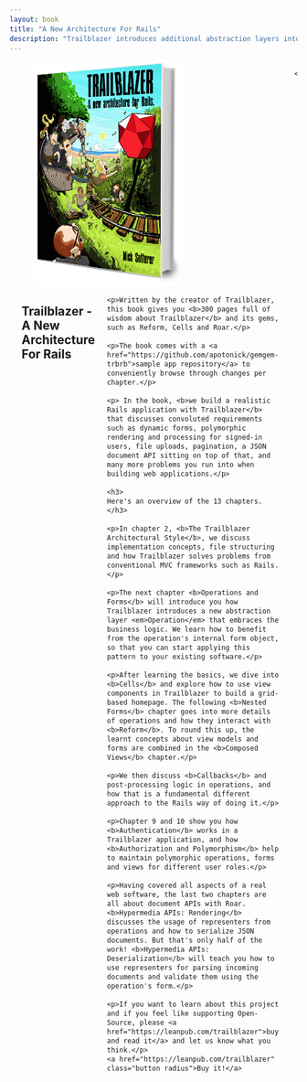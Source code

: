 ```yaml
---
layout: book
title: "A New Architecture For Rails"
description: "Trailblazer introduces additional abstraction layers into Ruby frameworks. Operations, form objects, view models, policies, domain objects, representers and more cover every aspect of business in web apps. And developers finally know where to put their code. This book shows you how."
---
```


<section class="sub-section book">
  <div class="row">
    <div class="columns">
        <a name="book" />
<div class="row the-book">
  <div class="columns medium-3">
    <a href="https://leanpub.com/trailblazer">
    <img src="/images/3dbuch-freigestellt.png" />
    </a>
  </div>

  <div class="columns medium-9">
  <h2>Trailblazer - A New Architecture For Rails</h2>

    <p>Written by the creator of Trailblazer, this book gives you <b>300 pages full of wisdom about Trailblazer</b> and its gems, such as Reform, Cells and Roar.</p>

    <p>The book comes with a <a href="https://github.com/apotonick/gemgem-trbrb">sample app repository</a> to conveniently browse through changes per chapter.</p>

    <p> In the book, <b>we build a realistic Rails application with Trailblazer</b> that discusses convoluted requirements such as dynamic forms, polymorphic rendering and processing for signed-in users, file uploads, pagination, a JSON document API sitting on top of that, and many more problems you run into when building web applications.</p>

    <h3>
    Here's an overview of the 13 chapters.</h3>

    <p>In chapter 2, <b>The Trailblazer Architectural Style</b>, we discuss implementation concepts, file structuring and how Trailblazer solves problems from conventional MVC frameworks such as Rails.</p>

    <p>The next chapter <b>Operations and Forms</b> will introduce you how Trailblazer introduces a new abstraction layer <em>Operation</em> that embraces the business logic. We learn how to benefit from the operation's internal form object, so that you can start applying this pattern to your existing software.</p>

    <p>After learning the basics, we dive into <b>Cells</b> and explore how to use view components in Trailblazer to build a grid-based homepage. The following <b>Nested Forms</b> chapter goes into more details of operations and how they interact with <b>Reform</b>. To round this up, the learnt concepts about view models and forms are combined in the <b>Composed Views</b> chapter.</p>

    <p>We then discuss <b>Callbacks</b> and post-processing logic in operations, and how that is a fundamental different approach to the Rails way of doing it.</p>

    <p>Chapter 9 and 10 show you how <b>Authentication</b> works in a Trailblazer application, and how <b>Authorization and Polymorphism</b> help to maintain polymorphic operations, forms and views for different user roles.</p>

    <p>Having covered all aspects of a real web software, the last two chapters are all about document APIs with Roar. <b>Hypermedia APIs: Rendering</b> discusses the usage of representers from operations and how to serialize JSON documents. But that's only half of the work! <b>Hypermedia APIs: Deserialization</b> will teach you how to use representers for parsing incoming documents and validate them using the operation's form.</p>

    <p>If you want to learn about this project and if you feel like supporting Open-Source, please <a href="https://leanpub.com/trailblazer">buy and read it</a> and let us know what you think.</p>
    <a href="https://leanpub.com/trailblazer" class="button radius">Buy it!</a>
  </div>
</div>

    </div>
  </div>
</section>